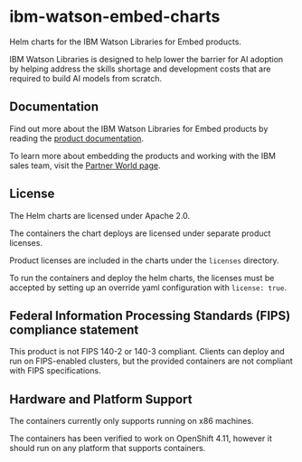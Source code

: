 # ibm-watson-embed-charts

Helm charts for the IBM Watson Libraries for Embed products.

IBM Watson Libraries is designed to help lower the barrier for AI adoption by helping address the skills shortage and development costs that are required to build AI models from scratch.

## Documentation

Find out more about the IBM Watson Libraries for Embed products  by reading the [product documentation](https://www.ibm.com/docs/watson-libraries).

To learn more about embedding the products and working with the IBM sales team, visit the [Partner World page](https://www.ibm.com/partnerworld/program/embeddableai).

## License

The Helm charts are licensed under Apache 2.0.

The containers the chart deploys are licensed under separate product licenses.

Product licenses are included in the charts under the `licenses` directory.

To run the containers and deploy the helm charts, the licenses must be accepted by setting up an override yaml configuration with `license: true`.

## Federal Information Processing Standards (FIPS) compliance statement

This product is not FIPS 140-2 or 140-3 compliant. Clients can deploy and run on FIPS-enabled clusters, but the provided containers are not compliant with FIPS specifications.

## Hardware and Platform Support

The containers currently only supports running on x86 machines.

The containers has been verified to work on OpenShift 4.11, however it should run on any platform that supports containers.
